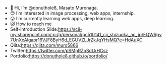 - 🍩 Hi, I’m @donuthole8, Masato Muronaga.
- 😍 I’m interested in image processing, web apps, internship.
- 😜 I’m currently learning web apps, deep learning.
- 🐱 How to reach me 
- Self-introduction Slide:https://scii-my.sharepoint.com/:p:/g/personal/pc510141_cii_shizuoka_ac_jp/EQWRgv7UnXxAlgapr16VJF8ByH6d_EGUVZLJrZkJqYHsMQ?e=HdAuXC
- Qiita:https://qiita.com/muro5866
- Twitter:https://twitter.com/pSMpRZnSdLkHCsz
- Portfolio:https://donuthole8.github.io/portfolio/

<!---
donuthole8/donuthole8 is a ✨ special ✨ repository because its `README.md` (this file) appears on your GitHub profile.
You can click the Preview link to take a look at your changes.
--->
